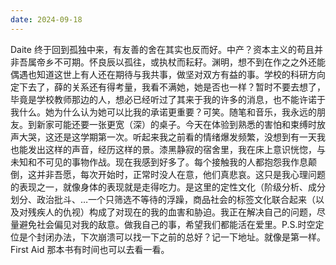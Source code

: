 ```yaml
---
date: 2024-09-18
---
```


Daite 终于回到孤独中来，有友善的舍在其实也反而好。中产？资本主义的苟且并非吾属帝乡不可期。怀良辰以孤往，或执杖而耘耔。渊明，想不到在作之之外还能偶遇也知道这世上有人还在期待与我共事，做坚对双方有益的事。学校的科研方向定下去了，薛的关系还有得考量，我看不满她，她是否也一样？暂时不要去想了，毕竟是学校教师那边的人，想必已经听过了其来于我的许多的消息，也不能许诺于我什么。她为什么认为她可以比我的承诺更重要？可笑。随笔和音乐，我永远的朋友。到新家可能还要一张更宽（深）的桌子。今天在体验到熟悉的害怕和束缚时放声大哭，这还是这学期第一次。听起来我之前看的情绪爆发频繁，没想到有一天我也能发出这样的声音，经历这样的景。漆黑静寂的宿舍里，我在床上意识恍惚，与未知和不可见的事物作战。现在我感到好多了。每个接触我的人都抱怨我作息颠倒，这并非吾愿，每次开始时，正常时没人在意，他们真悲哀。这只是我心理问题的表现之一，就像身体的表现就是走得吃力。是这里的定性文化（阶级分析、成分划分、政治批斗、…一个只筛选不等待的浮躁，商品社会的标签文化联合起来（以及对残疾人的仇视）构成了对现在的我的血害和胁迫。我正在解决自己的问题，尽量避免社会偏见对我的敌意。做我自己的事，希望我们都能活在爱里。P.S.时空定位是个封闭办法，下次崩溃可以找一下之前的总好？记一下地址。就像是第一样。First Aid 那本书有时间也可以去看一看。
